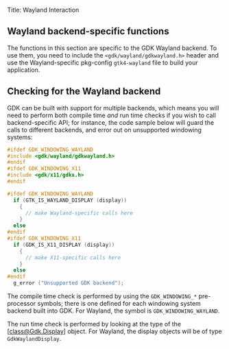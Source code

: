 Title: Wayland Interaction

## Wayland backend-specific functions

The functions in this section are specific to the GDK Wayland backend.
To use them, you need to include the `<gdk/wayland/gdkwayland.h>` header and
use the Wayland-specific pkg-config `gtk4-wayland` file to build your
application.

## Checking for the Wayland backend

GDK can be built with support for multiple backends, which means you will
need to perform both compile time *and* run time checks if you wish to call
backend-specific API; for instance, the code sample below will guard the
calls to different backends, and error out on unsupported windowing systems:

```c
#ifdef GDK_WINDOWING_WAYLAND
#include <gdk/wayland/gdkwayland.h>
#endif
#ifdef GDK_WINDOWING_X11
#include <gdk/x11/gdkx.h>
#endif

#ifdef GDK_WINDOWING_WAYLAND
  if (GTK_IS_WAYLAND_DISPLAY (display))
    {
      // make Wayland-specific calls here
    }
  else
#endif
#ifdef GDK_WINDOWING_X11
  if (GDK_IS_X11_DISPLAY (display))
    {
      // make X11-specific calls here
    }
  else
#endif
  g_error ("Unsupported GDK backend");
```

The compile time check is performed by using the `GDK_WINDOWING_*`
pre-processor symbols; there is one defined for each windowing system
backend built into GDK. For Wayland, the symbol is `GDK_WINDOWING_WAYLAND`.

The run time check is performed by looking at the type of the
[class@Gdk.Display] object. For Wayland, the display objects will be of type
`GdkWaylandDisplay`.
